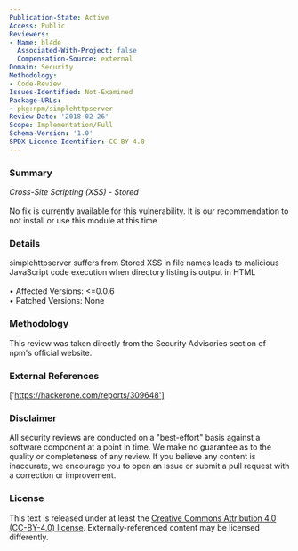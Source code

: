 ```yaml
---
Publication-State: Active
Access: Public
Reviewers:
- Name: bl4de
  Associated-With-Project: false
  Compensation-Source: external
Domain: Security
Methodology:
- Code-Review
Issues-Identified: Not-Examined
Package-URLs:
- pkg:npm/simplehttpserver
Review-Date: '2018-02-26'
Scope: Implementation/Full
Schema-Version: '1.0'
SPDX-License-Identifier: CC-BY-4.0
---
```

### Summary
*Cross-Site Scripting (XSS) - Stored*<br><br>No fix is currently available for this vulnerability.  It is our recommendation to not install or use this module at this time.
### Details
simplehttpserver suffers from Stored XSS in file names leads to malicious JavaScript code execution when directory listing is output in HTML
<br><br>• Affected Versions: <=0.0.6
<br>• Patched Versions: None
### Methodology
This review was taken directly from the Security Advisories section of npm's official website.
### External References
['https://hackerone.com/reports/309648']
### Disclaimer
All security reviews are conducted on a "best-effort" basis against a software component at a point in time. We make no guarantee as to the quality or completeness of any review. If you believe any content is inaccurate, we encourage you to open an issue or submit a pull request with a correction or improvement.
### License
This text is released under at least the [Creative Commons Attribution 4.0 (CC-BY-4.0) license](https://creativecommons.org/licenses/by/4.0/legalcode.txt). Externally-referenced content may be licensed differently.

